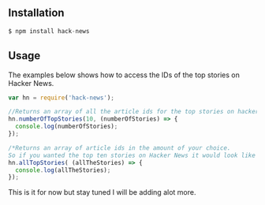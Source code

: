 ## Installation

```javascript
$ npm install hack-news
```

## Usage
The examples below shows how to access the IDs of the top stories on Hacker News.

```javascript
var hn = require('hack-news');

//Returns an array of all the article ids for the top stories on hacker news
hn.numberOfTopStories(10, (numberOfStories) => {
  console.log(numberOfStories);
});

/*Returns an array of article ids in the amount of your choice.
So if you wanted the top ten stories on Hacker News it would look like this.*/
hn.allTopStories( (allTheStories) => {
  console.log(allTheStories);
});
```
This is it for now but stay tuned I will be adding alot more.
